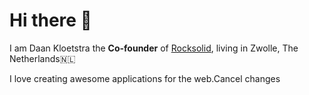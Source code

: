 # Hi there 👋
I am Daan Kloetstra the **Co-founder** of [Rocksolid](https://rocksolid.dev), living in Zwolle, The Netherlands🇳🇱

I love creating awesome applications for the web.Cancel changes

<!--
**mrdaano/mrdaano** is a ✨ _special_ ✨ repository because its `README.md` (this file) appears on your GitHub profile.

Here are some ideas to get you started:

- 🔭 I’m currently working on ...
- 🌱 I’m currently learning ...
- 👯 I’m looking to collaborate on ...
- 🤔 I’m looking for help with ...
- 💬 Ask me about ...
- 📫 How to reach me: ...
- 😄 Pronouns: ...
- ⚡ Fun fact: ...
-->
